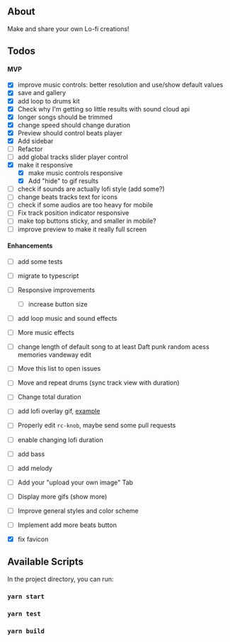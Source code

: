 ## About

Make and share your own Lo-fi creations!

## Todos

#### MVP
- [x] improve music controls: better resolution and use/show default values
- [x] save and gallery
- [x] add loop to drums kit
- [x] Check why I'm getting so little results with sound cloud api
- [x] longer songs should be trimmed
- [x] change speed should change duration
- [x] Preview should control beats player
- [x] Add sidebar
- [ ] Refactor
- [ ] add global tracks slider player control
- [x] make it responsive
    - [x] make music controls responsive
    - [x] Add "hide" to gif results   
- [ ] check if sounds are actually lofi style (add some?)
- [ ] change beats tracks text for icons
- [ ] check if some audios are too heavy for mobile
- [ ] Fix track position indicator responsive
- [ ] make top buttons sticky, and smaller in mobile?
- [ ] improve preview to make it really full screen

#### Enhancements
- [ ] add some tests
- [ ] migrate to typescript
- [ ] Responsive improvements
    - [ ] increase button size 
- [ ] add loop music and sound effects
- [ ] More music effects
- [ ] change length of default song to at least Daft punk random acess memories vandeway edit
- [ ] Move this list to open issues
- [ ] Move and repeat drums (sync track view with duration)
- [ ] Change total duration
- [ ] add lofi overlay gif,
      [example](https://codepen.io/tr13ze/pen/tjzcK?__cf_chl_jschl_tk__=86ff40b0c54a506ceba8e5c4f286e088b66bfd6c-1594586904-0-AdNhqagNi_hkePENYfL2HxCt-ZaQVl6TNNMGZLa2ABpAFfbBB0jOCbbz012Xp1wjoRE-NdH4O3Bh2MeOhckFUwJ9ilZevtpk6kEdmc3QrghFm0ZGkO2vIphcA9tQ2nXfwyQqNoEbatYsl0qXKlWy4EPpI9EsbGomcGaVls-v2-SongcQVdSZ45jkqDVX0DwbTH7IXa_icgVkf9inRt7LWNXfgLSJqMHw4mz_ENaGBJtOwqsJsqjmrRyWkc_rE-6rhAj4wjtCjUSRknoUC-rUbLhf0O5O7mHcVy5_NWDJ1BJPlyGrcGWgQz6abEHCaNs4m6vJKRalZ4WMIHmwFLeJBP8NalL3V6Ylg4gDYIRAMvjL)
- [ ] Properly edit `rc-knob`, maybe send some pull requests
- [ ] enable changing lofi duration   
- [ ] add bass
- [ ] add melody
- [ ] Add your "upload your own image" Tab
- [ ] Display more gifs (show more)
- [ ] Improve general styles and color scheme
- [ ] Implement add more beats button
- [x] fix favicon

  

## Available Scripts

In the project directory, you can run:

### `yarn start`

### `yarn test`

### `yarn build`
